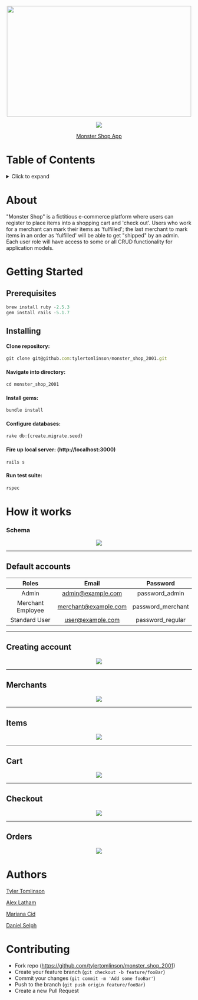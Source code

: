 <p align="center">
  <img width="500" height="300" src="https://media-exp1.licdn.com/dms/image/C4D1BAQHZ3m-yGm8cvA/company-background_10000/0?e=2159024400&v=beta&t=4R94SSaU7ug1AXLuYJzmSsqKUUdseWG-BlfpnZiwnKI">
</p>

<p align="center">
  <a href="https://codeclimate.com/github/tylertomlinson/monster_shop_2001/maintainability"><img src="https://api.codeclimate.com/v1/badges/8202f4f70c28f421c71d/maintainability" /></a>
</p>

<p align="center">
  <a href="https://cryptic-depths-58779.herokuapp.com/">Monster Shop App</a>
 </p>
 
# Table of Contents
<details>
<summary>Click to expand</summary>
  
- [About](#about)
- [Getting Started](#getting-started)
- [How it works](#how-it-works)
	* [Schema](#schema)
  * [Default Users](#default-users)
  * [Creating Account](#creating-account)
  * [Items](#items)
  * [Checkout](#checkout)
  * [Orders](#orders)
- [Authors](#authors)
- [Contributing](#contributing)
</details>


# About
"Monster Shop" is a fictitious e-commerce platform where users can register to place items into a shopping cart and 'check out'. Users who work for a merchant can mark their items as 'fulfilled'; the last merchant to mark items in an order as 'fulfilled' will be able to get "shipped" by an admin. Each user role will have access to some or all CRUD functionality for application models.

# Getting Started
## Prerequisites
```javascript
brew install ruby -2.5.3
gem install rails -5.1.7
```
## Installing
#### Clone repository:
```javascript
git clone git@github.com:tylertomlinson/monster_shop_2001.git
```
#### Navigate into directory:
```javascript
cd monster_shop_2001
```
#### Install gems:
```javascript
bundle install
```
#### Configure databases:
```javascript
rake db:{create,migrate,seed}
```
#### Fire up local server: (http://localhost:3000)
```javascript
rails s
```
#### Run test suite:
```javascript
rspec
```

# How it works
### Schema
 <p align="center">
 <img src="https://i.imgur.com/OTr7BnY.png">
</p>

---
## Default accounts
|       Roles       |        Email         |     Password      |
| :---------------: | :------------------: | :---------------: |
|       Admin       |  admin@example.com   |  password_admin   |
| Merchant Employee | merchant@example.com | password_merchant |
|   Standard User   |   user@example.com   | password_regular  |

---
## Creating account
 <p align="center">
 <img src="https://media.giphy.com/media/XdP30SZ43DHTd2nA7K/giphy.gif">
</p>

---
## Merchants
<p align="center">
 <img src="https://imgur.com/nDt3Jzk.png">
</p>

---
## Items
<p align="center">
 <img src="https://i.imgur.com/s17SFKX.png">
</p>

---
## Cart
<p align="center">
 <img src="https://imgur.com/csO2TwW.png">
</p>

---
## Checkout 
<p align="center">
 <img src="https://imgur.com/C1Sxkb8.png">
</p>

---
## Orders 
<p align="center">
 <img src="https://imgur.com/sonvTDW.png">
</p>

# Authors 
<p>
  <a href="https://github.com/tylertomlinson">Tyler Tomlinson</a>
 </p>
 <p>
  <a href="https://github.com/alex-latham">Alex Latham</a>
 </p>
 <p>
  <a href="https://github.com/Mariana-21">Mariana Cid</a>
 </p>
 <p>
  <a href="https://github.com/danielpselph">Daniel Selph</a>
 </p>


 # Contributing
- Fork repo (https://github.com/tylertomlinson/monster_shop_2001)
- Create your feature branch (`git checkout -b feature/fooBar`)
- Commit your changes (`git commit -m 'Add some fooBar'`)
- Push to the branch (`git push origin feature/fooBar`)
- Create a new Pull Request

